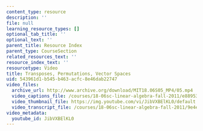 ```yaml
---
content_type: resource
description: ''
file: null
learning_resource_types: []
optional_tab_title: ''
optional_text: ''
parent_title: Resource Index
parent_type: CourseSection
related_resources_text: ''
resource_index_text: ''
resourcetype: Video
title: Transposes, Permutations, Vector Spaces
uid: 543961d1-b545-b463-acfc-8e46dab22747
video_files:
  archive_url: http://www.archive.org/download/MIT18.06S05_MP4/05.mp4
  video_captions_file: /courses/18-06sc-linear-algebra-fall-2011/e889536c6f0c51d49f8b3106a0f6cf70_JibVXBElKL0.vtt
  video_thumbnail_file: https://img.youtube.com/vi/JibVXBElKL0/default.jpg
  video_transcript_file: /courses/18-06sc-linear-algebra-fall-2011/9e4e931d2e5fcfb814ec2409cea35177_JibVXBElKL0.pdf
video_metadata:
  youtube_id: JibVXBElKL0
---
```

